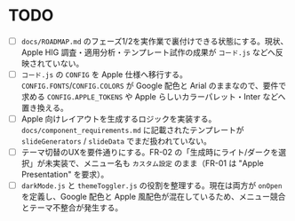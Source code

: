 # TODO

- [ ] `docs/ROADMAP.md` のフェーズ1/2を実作業で裏付けできる状態にする。現状、Apple HIG 調査・適用分析・テンプレート試作の成果が `コード.js` などへ反映されていない。
- [ ] `コード.js` の `CONFIG` を Apple 仕様へ移行する。`CONFIG.FONTS`/`CONFIG.COLORS` が Google 配色と Arial のままなので、要件で求める `CONFIG.APPLE_TOKENS` や Apple らしいカラーパレット・Inter などへ置き換える。
- [ ] Apple 向けレイアウトを生成するロジックを実装する。`docs/component_requirements.md` に記載されたテンプレートが `slideGenerators` / `slideData` でまだ扱われていない。
- [ ] テーマ切替のUXを要件通りにする。FR-02 の「生成時にライト/ダークを選択」が未実装で、メニュー名も `カスタム設定` のまま（FR-01 は "Apple Presentation" を要求）。
- [ ] `darkMode.js` と `themeToggler.js` の役割を整理する。現在は両方が `onOpen` を定義し、Google 配色と Apple 風配色が混在しているため、メニュー競合とテーマ不整合が発生する。
